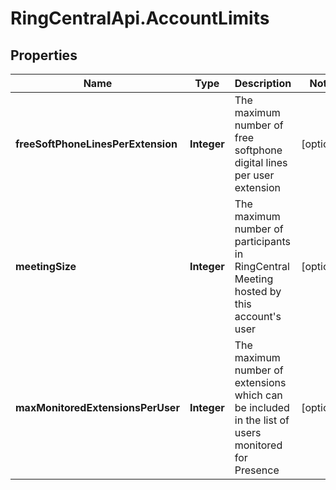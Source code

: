 # RingCentralApi.AccountLimits

## Properties
Name | Type | Description | Notes
------------ | ------------- | ------------- | -------------
**freeSoftPhoneLinesPerExtension** | **Integer** | The maximum number of free softphone digital lines per user extension | [optional] 
**meetingSize** | **Integer** | The maximum number of participants in RingCentral Meeting hosted by this account&#39;s user | [optional] 
**maxMonitoredExtensionsPerUser** | **Integer** | The maximum number of extensions which can be included in the list of users monitored for Presence | [optional] 


